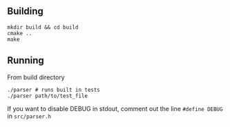 ## Building
```
mkdir build && cd build
cmake ..
make
```

## Running
From build directory
```
./parser # runs built in tests
./parser path/to/test_file
```

If you want to disable DEBUG in stdout, comment out the line `#define DEBUG` in `src/parser.h`

